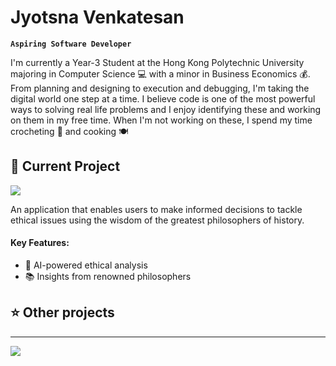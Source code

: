 # Jyotsna Venkatesan

**`Aspiring Software Developer`**

I'm currently a Year-3 Student at the Hong Kong Polytechnic University majoring in Computer Science 💻 with a minor in Business Economics 💰. From planning and designing to execution and debugging, I'm taking the digital world one step at a time. I believe code is one of the most powerful ways to solving real life problems and I enjoy identifying these and working on them in my free time. When I'm not working on these, I spend my time crocheting 🧶 and cooking 🍽️

## 🚀 Current Project

[<img src="https://img.shields.io/badge/-JustDecide-000?style=for-the-badge&logo=GitHub&logoColor=white" />](https://github.com/yourusername/JustDecide)

An application that enables users to make informed decisions to tackle ethical issues using the wisdom of the greatest philosophers of history.

#### Key Features:
- 🧠 AI-powered ethical analysis
- 📚 Insights from renowned philosophers

## ⭐ Other projects

---

[<img src="https://img.shields.io/badge/-LinkedIn-0077B5?style=for-the-badge&logo=linkedin&logoColor=white" />](https://www.linkedin.com/in/jyotsna-venkatesan-8684801b8/)



<!--
**jyotsna-venkatesan/jyotsna-venkatesan** is a ✨ _special_ ✨ repository because its `README.md` (this file) appears on your GitHub profile.

Here are some ideas to get you started:

- 🔭 I’m currently working on ...
- 🌱 I’m currently learning ...
- 👯 I’m looking to collaborate on ...
- 🤔 I’m looking for help with ...
- 💬 Ask me about ...
- 📫 How to reach me: ...
- 😄 Pronouns: ...
- ⚡ Fun fact: ...
-->
